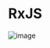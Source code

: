 # RxJS
![image](https://user-images.githubusercontent.com/96089651/193483266-3b06bdaa-be3a-4e3c-b1f8-af7c37db147c.png)
